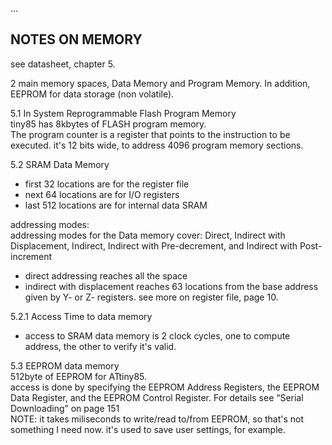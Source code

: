 ...

## NOTES ON MEMORY  
see datasheet, chapter 5.

2 main memory spaces, Data Memory and Program Memory. In addition, EEPROM for data storage (non volatile).

5.1 In System Reprogrammable Flash Program Memory  
tiny85 has 8kbytes of FLASH program memory.  
The program counter is a register that points to the instruction to be executed. it's 12 bits wide, to address 4096 program memory sections.  

5.2 SRAM Data Memory  
- first 32 locations are for the register file
- next 64 locations are for I/O registers
- last 512 locations are for internal data SRAM

addressing modes:  
 addressing modes for the Data memory cover: Direct, Indirect with Displacement, Indirect, Indirect with Pre-decrement, and Indirect with Post-increment  
 - direct addressing reaches all the space
 - indirect with displacement reaches 63 locations from the base address given by Y- or Z- registers. see more on register file, page 10.  
 
 5.2.1 Access Time to data memory  
 - access to SRAM data memory is 2 clock cycles, one to compute address, the other to verify it's valid.
 
 5.3 EEPROM data memory  
 512byte of EEPROM for ATtiny85.  
 access is done by specifying the EEPROM Address Registers, the EEPROM Data Register, and the EEPROM Control Register. For details see
“Serial Downloading” on page 151  
NOTE: it takes miliseconds to write/read to/from EEPROM, so that's not something I need now. it's used to save user settings, for example. 


